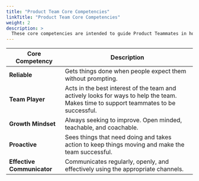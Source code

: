 ```yaml
---
title: "Product Team Core Competencies"
linkTitle: "Product Team Core Competencies"
weight: 2
description: >
  These core competencies are intended to guide Product Teammates in how everyone shows up for each other every day. They are to be used in hiring new teammates, teammate feedback, and regular manager check ins. 
---
```


| Core Competency | Description |
| ----------------| ----------- |
| **Reliable** | Gets things done when people expect them without prompting. |
| **Team Player** | Acts in the best interest of the team and actively looks for ways to help the team. Makes time to support teammates to be successful. |
| **Growth Mindset** | Always seeking to improve. Open minded, teachable, and coachable. |
| **Proactive** | Sees things that need doing and takes action to keep things moving and make the team successful. |
| **Effective Communicator** | Communicates regularly, openly, and effectively using the appropriate channels. |

